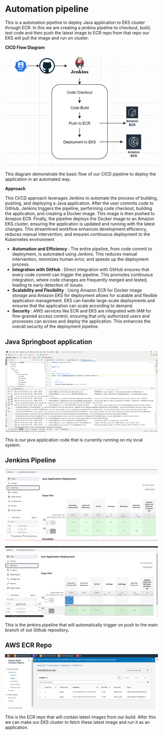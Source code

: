 # Automation pipeline

This is a automation pipeline to deploy Java application to EKS cluster through ECR. In this we are creating a jenkins pipeline to checkout, build, test code and then push the latest image to ECR repo from that repo our EKS will pull the image and run on cluster.

**CICD Flow Diagram**

![1721881914120](image/README/1721881914120.png)

This diagram demonstrate the basic flow of our CICD pipeline to deploy the application in an automated way.


**Approach**

This CI/CD approach leverages Jenkins to automate the process of building, pushing, and deploying a Java application. After the user commits code to GitHub, Jenkins triggers the pipeline, performing code checkout, building the application, and creating a Docker image. This image is then pushed to Amazon ECR. Finally, the pipeline deploys the Docker image to an Amazon EKS cluster, ensuring the application is updated and running with the latest changes. This streamlined workflow enhances development efficiency, reduces manual intervention, and ensures continuous deployment to the Kubernetes environment

* **Automation and Efficiency** : The entire pipeline, from code commit to deployment, is automated using Jenkins. This reduces manual intervention, minimizes human error, and speeds up the deployment process.
* **Integration with GitHub** : Direct integration with GitHub ensures that every code commit can trigger the pipeline. This promotes continuous integration, where code changes are frequently merged and tested, leading to early detection of issues.
* **Scalability and Flexibility** : Using Amazon ECR for Docker image storage and Amazon EKS for deployment allows for scalable and flexible application management. EKS can handle large-scale deployments and ensures that the application can scale according to demand.
* **Security** : AWS services like ECR and EKS are integrated with IAM for fine-grained access control, ensuring that only authorized users and processes can access and deploy the application. This enhances the overall security of the deployment pipeline.


## Java Springboot application

![1721883820978](image/README/1721883820978.png)

This is our java application code that is currently running on my local system.

## Jenkins Pipeline


![1721884042909](image/README/1721884042909.png)

![1721884082480](image/README/1721884082480.png)

This is the jenkins pipeline that will automatically trigger on push to the main branch of out Github repository.

## AWS ECR Repo

![1721884169659](image/README/1721884169659.png)

This is the ECR repo that will contain latest images from our build. After this we can make our EKS cluster to fetch these latest image and run it as an application.
